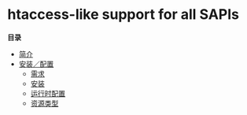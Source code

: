 htaccess-like support for all SAPIs
===================================

**目录**

-   [简介](/intro/htscanner.html)
-   [安装／配置](/htscanner/setup.html)
    -   [需求](/htscanner/setup.html#需求)
    -   [安装](/htscanner/setup.html#安装)
    -   [运行时配置](/htscanner/setup.html#运行时配置)
    -   [资源类型](/htscanner/setup.html#资源类型)
